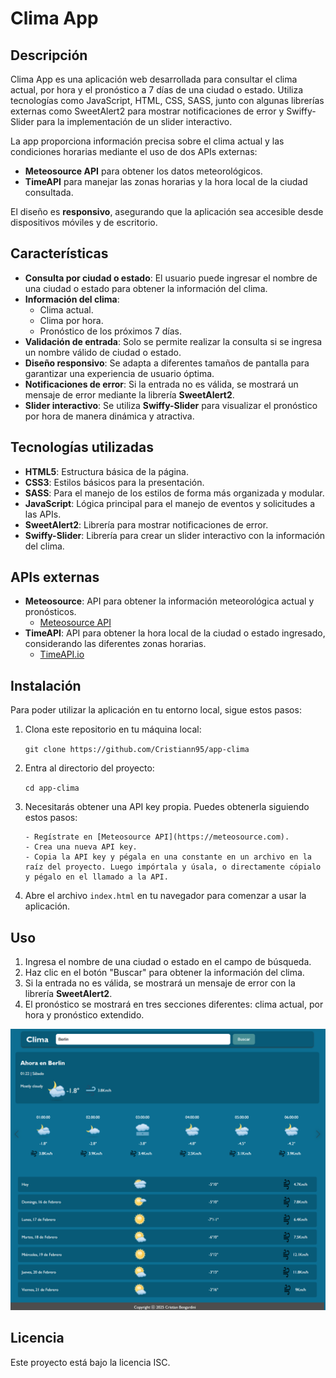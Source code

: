 
# Clima App

## Descripción

Clima App es una aplicación web desarrollada para consultar el clima actual, por hora y el pronóstico a 7 días de una ciudad o estado. Utiliza tecnologías como JavaScript, HTML, CSS, SASS, junto con algunas librerías externas como SweetAlert2 para mostrar notificaciones de error y Swiffy-Slider para la implementación de un slider interactivo.

La app proporciona información precisa sobre el clima actual y las condiciones horarias mediante el uso de dos APIs externas:

-   **Meteosource API** para obtener los datos meteorológicos.
-   **TimeAPI** para manejar las zonas horarias y la hora local de la ciudad consultada.

El diseño es **responsivo**, asegurando que la aplicación sea accesible desde dispositivos móviles y de escritorio.

## Características

-   **Consulta por ciudad o estado**: El usuario puede ingresar el nombre de una ciudad o estado para obtener la información del clima.
-   **Información del clima**:
    -   Clima actual.
    -   Clima por hora.
    -   Pronóstico de los próximos 7 días.
-   **Validación de entrada**: Solo se permite realizar la consulta si se ingresa un nombre válido de ciudad o estado.
-   **Diseño responsivo**: Se adapta a diferentes tamaños de pantalla para garantizar una experiencia de usuario óptima.
-   **Notificaciones de error**: Si la entrada no es válida, se mostrará un mensaje de error mediante la librería **SweetAlert2**.
-   **Slider interactivo**: Se utiliza **Swiffy-Slider** para visualizar el pronóstico por hora de manera dinámica y atractiva.

## Tecnologías utilizadas

-   **HTML5**: Estructura básica de la página.
-   **CSS3**: Estilos básicos para la presentación.
-   **SASS**: Para el manejo de los estilos de forma más organizada y modular.
-   **JavaScript**: Lógica principal para el manejo de eventos y solicitudes a las APIs.
-   **SweetAlert2**: Librería para mostrar notificaciones de error.
-   **Swiffy-Slider**: Librería para crear un slider interactivo con la información del clima.

## APIs externas

-   **Meteosource**: API para obtener la información meteorológica actual y pronósticos.
    -   [Meteosource API](https://meteosource.com)
-   **TimeAPI**: API para obtener la hora local de la ciudad o estado ingresado, considerando las diferentes zonas horarias.
    -   [TimeAPI.io](https://timeapi.io)

## Instalación

Para poder utilizar la aplicación en tu entorno local, sigue estos pasos:

1.  Clona este repositorio en tu máquina local:
    
    `git clone https://github.com/Cristiann95/app-clima` 
    
2.  Entra al directorio del proyecto:
    
    `cd app-clima` 

3.  Necesitarás obtener una API key propia. Puedes obtenerla siguiendo estos pasos:

        - Regístrate en [Meteosource API](https://meteosource.com).
        - Crea una nueva API key.
        - Copia la API key y pégala en una constante en un archivo en la raíz del proyecto. Luego impórtala y úsala, o directamente cópialo y pégalo en el llamado a la API.
    
4.  Abre el archivo `index.html` en tu navegador para comenzar a usar la aplicación.
    

## Uso

1.  Ingresa el nombre de una ciudad o estado en el campo de búsqueda.
2.  Haz clic en el botón "Buscar" para obtener la información del clima.
3.  Si la entrada no es válida, se mostrará un mensaje de error con la librería **SweetAlert2**.
4.  El pronóstico se mostrará en tres secciones diferentes: clima actual, por hora y pronóstico extendido.


![Clima](./assets/img/Clima.png)

## Licencia

Este proyecto está bajo la licencia ISC.